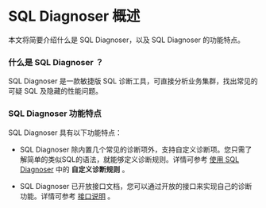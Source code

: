 # SQL Diagnoser 概述
本文将简要介绍什么是 SQL Diagnoser，以及 SQL Diagnoser 的功能特点。
### 什么是 SQL Diagnoser ？
 SQL Diagnoser 是一款敏捷版 SQL 诊断工具，可直接分析业务集群，找出常见的可疑 SQL 及隐藏的性能问题。
### SQL Diagnoser 功能特点
SQL Diagnoser 具有以下功能特点：

* SQL Diagnoser 除内置几个常见的诊断项外，支持自定义诊断项。您只需了解简单的类似SQL的语法，就能够定义诊断规则。详情可参考 [使用 SQL Diagnoser](../9.sql_diagnoser/3.sql_diagnoser-development-guide.md) 中的 **自定义诊断规则** 。

* SQL Diagnoser 已开放接口文档，您可以通过开放的接口来实现自己的诊断功能。详情可参考 [接口说明](../9.sql_diagnoser/3.sql_diagnoser-paramenters/3.sql_diagnoser-api.md)  。
